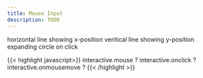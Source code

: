 ```yaml
---
title: Mouse Input
description: TODO
---
```


horizontal line showing x-position
veritical line showing y-position
expanding circle on click


{{< highlight javascript>}}
interactive.mouse ?
interactive.onclick ?
interactive.onmousemove ?
{{< /highlight >}}

<div id="mouse-interaction"></div>

<script type="module" src="/examples/interaction/mouse-interaction.js"></script>
